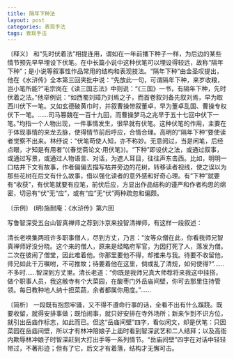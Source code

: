```yaml
---
title: 隔年下种法
layout: post
categories: 表现手法
tags: 表现手法
---
```


〔释义〕 和“先时伏着法”相提连用，谓如在一年前播下种子一样，为后边的某些情节预先早早埋设下伏笔。在中长篇小说中这种伏笔可以埋设得较远，故称“隔年下种”；是小说等叙事性作品常用的结构和表现技法。“隔年下种”由金圣叹提出，他在《水浒传》全本第三回夹批中说：“先放此一句，可谓隔年下种，来岁收粮，岂小笔所能?”毛宗岗在《读三国志法》中则说：“《三国》一书，有隔年下种，先时伏着之法。”他举例说：“如西蜀刘璋乃刘焉之子，而首卷叙刘备先叙刘焉，早为取西川伏下一笔。又如玄德破黄巾时，并叙曹操带叙董卓，早为董卓乱国、曹操专权伏下一笔。……司马篡魏在一百十九回，而曹操梦马之兆早于五十七回中伏下一笔。”均指一个人物出现，一件事情发生，很早就有伏笔。这种伏笔的作用，主要在于体现事情的来龙去脉，使得情节前后呼应，合情合理。高明的“隔年下种”要使读者觉察不出来。林纾说：“伏笔苟使人知，亦不称妙。无意阅过，当是闲笔，后经点眼，才知是有用者”(《春觉斋论文·用伏笔》)。“下种”即设伏之法，或通过叙事，或通过写景，或通过人物语言、对话，为遮人耳目，往往声东击西。比如，明明一口枯井下文有故事，作者偏偏去描写枯井旁边的花树，转移读者视线，使之误以为那些花树在后文有什么故事，借以强化读者的意外感和好奇心理。有“下种”就要有“收获”，有伏笔就要有应笔，前伏后应，方显出作品结构的谨严和作者构思的绵密，切忌有“伏”无“应”，或有“应”无“伏”两种疏忽和偏颇。

〔示例〕 (明)施耐庵：《水浒传》第六回

写鲁智深受五台山智真禅师之荐到汴京来投智清禅师，有这样一段叙述：

清长老唤集两班许多职事僧人，尽到方丈，乃言：“汝等众僧在此，你看我师兄智真禅师好没分晓。这个来的僧人，原来是经略府军官，为因打死了人，落发为僧。二次在彼闹了僧堂，因此难着他。你那里要他不得，却推来与我。待要不收留他，师兄如此千万嘱咐，不可推故；待要着他在这里，倘或乱了清规，如何使得?”……不多时……智深到方丈里。清长老道：“你既是我师兄真大师荐将来我这中挂搭，做个职事人员，我这敝寺有个大菜园，在酸枣门外岳庙间壁，你可去那里住持管领。每日教种地人纳十担菜蔬，余者都属你用度。”……

〔简析〕 一段既有抱怨牢骚，又不得不遵命行事的话，全看不出有什么蹊跷。既要收留，就得安排事做；既怕闹事，就只好安排在寺外场所；新来乍到不识方位，就引出岳庙作标志，如此而已。但这“岳庙间壁”四字，看似闲文，却是伏笔：只因菜园在岳庙间壁，所以才有林冲陪娘子上庙时看到智深武艺和二人结拜；以及高衙内欺辱林冲娘子时智深赶到大打出手等一系列情节。“岳庙间壁”四字在对话中轻轻带过，不著形迹；但有了它，后文才有着落，结构才无懈可击。 